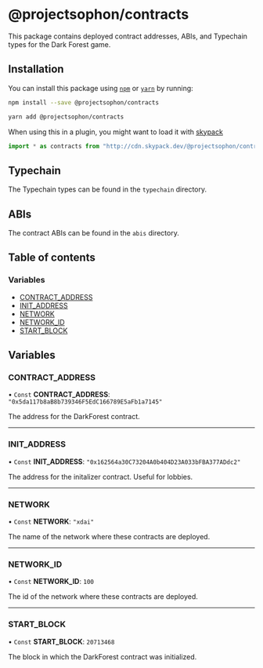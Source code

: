 # @projectsophon/contracts

This package contains deployed contract addresses, ABIs, and Typechain types
for the Dark Forest game.

## Installation

You can install this package using [`npm`](https://www.npmjs.com) or
[`yarn`](https://classic.yarnpkg.com/lang/en/) by running:

```bash
npm install --save @projectsophon/contracts
```

```bash
yarn add @projectsophon/contracts
```

When using this in a plugin, you might want to load it with [skypack](https://www.skypack.dev)

```js
import * as contracts from "http://cdn.skypack.dev/@projectsophon/contracts";
```

## Typechain

The Typechain types can be found in the `typechain` directory.

## ABIs

The contract ABIs can be found in the `abis` directory.

## Table of contents

### Variables

- [CONTRACT_ADDRESS](README.md#contract_address)
- [INIT_ADDRESS](README.md#init_address)
- [NETWORK](README.md#network)
- [NETWORK_ID](README.md#network_id)
- [START_BLOCK](README.md#start_block)

## Variables

### CONTRACT_ADDRESS

• `Const` **CONTRACT_ADDRESS**: `"0x5da117b8aB8b739346F5EdC166789E5aFb1a7145"`

The address for the DarkForest contract.

---

### INIT_ADDRESS

• `Const` **INIT_ADDRESS**: `"0x162564a30C73204A0b404D23A033bFBA377ADdc2"`

The address for the initalizer contract. Useful for lobbies.

---

### NETWORK

• `Const` **NETWORK**: `"xdai"`

The name of the network where these contracts are deployed.

---

### NETWORK_ID

• `Const` **NETWORK_ID**: `100`

The id of the network where these contracts are deployed.

---

### START_BLOCK

• `Const` **START_BLOCK**: `20713468`

The block in which the DarkForest contract was initialized.
